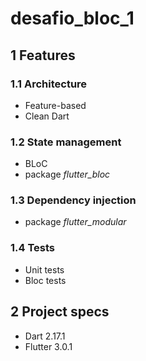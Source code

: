 # desafio_bloc_1

## 1 Features
### 1.1 Architecture
- Feature-based
- Clean Dart
### 1.2 State management
- BLoC
- package <i>flutter_bloc</i>
### 1.3 Dependency injection
- package <i>flutter_modular</i>
### 1.4 Tests
- Unit tests
- Bloc tests

## 2 Project specs
- Dart 2.17.1
- Flutter 3.0.1
